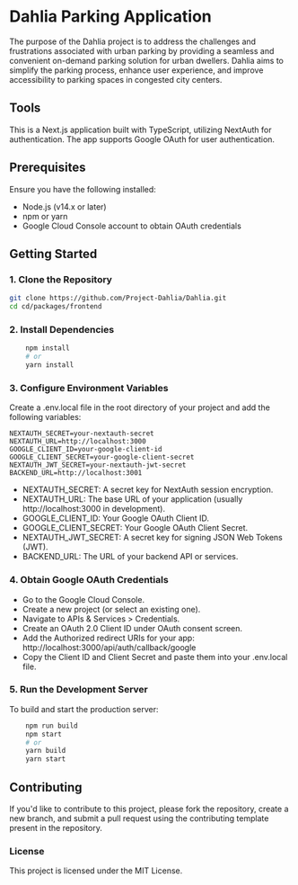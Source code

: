 # Dahlia Parking Application

The purpose of the Dahlia project is to address the challenges and frustrations associated with urban parking by providing a seamless and convenient on-demand parking solution for urban dwellers. Dahlia aims to simplify the parking process, enhance user experience, and improve accessibility to parking spaces in congested city centers.

## Tools

This is a Next.js application built with TypeScript, utilizing NextAuth for authentication. The app supports Google OAuth for user authentication.

## Prerequisites

Ensure you have the following installed:

- Node.js (v14.x or later)
- npm or yarn
- Google Cloud Console account to obtain OAuth credentials

## Getting Started

### 1. Clone the Repository

```bash
git clone https://github.com/Project-Dahlia/Dahlia.git
cd cd/packages/frontend
```

### 2. Install Dependencies

```bash
    npm install
    # or
    yarn install
```

### 3. Configure Environment Variables

Create a .env.local file in the root directory of your project and add the following variables:

    NEXTAUTH_SECRET=your-nextauth-secret
    NEXTAUTH_URL=http://localhost:3000
    GOOGLE_CLIENT_ID=your-google-client-id
    GOOGLE_CLIENT_SECRET=your-google-client-secret
    NEXTAUTH_JWT_SECRET=your-nextauth-jwt-secret
    BACKEND_URL=http://localhost:3001

- NEXTAUTH_SECRET: A secret key for NextAuth session encryption.
- NEXTAUTH_URL: The base URL of your application (usually http://localhost:3000 in development).
- GOOGLE_CLIENT_ID: Your Google OAuth Client ID.
- GOOGLE_CLIENT_SECRET: Your Google OAuth Client Secret.
- NEXTAUTH_JWT_SECRET: A secret key for signing JSON Web Tokens (JWT).
- BACKEND_URL: The URL of your backend API or services.

### 4. Obtain Google OAuth Credentials

- Go to the Google Cloud Console.
- Create a new project (or select an existing one).
- Navigate to APIs & Services > Credentials.
- Create an OAuth 2.0 Client ID under OAuth consent screen.
- Add the Authorized redirect URIs for your app: http://localhost:3000/api/auth/callback/google
- Copy the Client ID and Client Secret and paste them into your .env.local file.

### 5. Run the Development Server

To build and start the production server:

```bash
    npm run build
    npm start
    # or
    yarn build
    yarn start
```

## Contributing

If you'd like to contribute to this project, please fork the repository, create a new branch, and submit a pull request using the contributing template present in the repository.

### License

This project is licensed under the MIT License.
